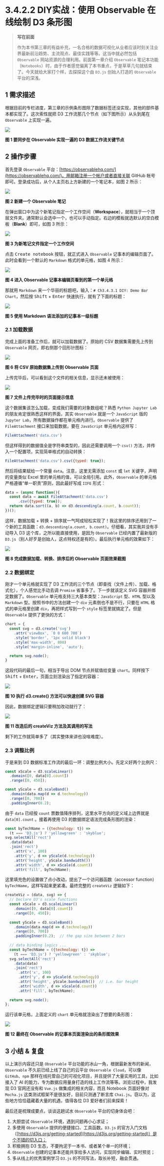 # 3.4.2.2 DIY实战：使用 Observable 在线绘制 D3 条形图



> **写在前面**
>
> 作为本书第三章的有益补充，一名合格的数据可视化从业者应该时刻关注业界最新前沿趋势、主流观点、最佳实践等等。这当中就必然包括 `Observable` 网站资源的合理利用。前面第一章介绍 `Observable` 笔记本功能（`Notebooks`）时，由于作者感觉偏离了本书重点，于是草草几句就结束了。今天就给大家打个样，去探探这个由 `D3.js` 创始人打造的 `Observable` 平台的深浅。

## 1 需求描述

根据目前的专栏进度，第三章的示例条形图除了数据标签还没实现，其他的部件基本都实现了。这次索性就把 D3 工作流那几个节点（如下图所示）从头到尾在 `Observable` 上实现一遍。

![](../../../assets/3.22.1.png)

**图 1 要同步在 Observable 实现一遍的 D3 数据工作流关键节点**



## 2 操作步骤

首先登录 `Observable` 平台：[https://observablehq.com/](https://observablehq.com/)。用邮箱注册一个帐户或者直接关联 GitHub 帐号即可。登录成功后，从个人主页右上方新建的一个笔记本，如图 2 所示：

![](../../../assets/3.29.2.png)

**图 2 新建一个 Observable 笔记**

在弹出窗口中为这个新笔记指定一个工作空间（**Workspace**），就相当于一个顶层文件夹。通常默认会选中一个，也可以手动指定。右边的模板就选默认的空白模板（**Blank**）即可，如图 3 所示：

![](../../../assets/3.29.3.png)

**图 3 为新笔记文件指定一个工作空间**

点击 <kbd>Create notebook</kbd> 按钮，就正式进入 `Observable` 记事本的编辑页面了。此时会看到一个默认的 `Markdown` 格式的单元格，如图 4 所示：

![](../../../assets/3.29.4.png)

**图 4 进入 Observable 记事本编辑页看到的第一个单元格**

那就用 `Markdown` 来一个华丽的标题吧，输入：`# Ch3.4.3.1 DIY: Demo Bar Chart`，然后按 <kbd>Shift</kbd> + <kbd>Enter</kbd> 快速执行，就有了下面的标题：

![](../../../assets/3.29.5.png)

**图 5 使用 Markdown 语法添加的记事本一级标题**



### 2.1 加载数据

完成上面的准备工作后，就可以加载数据了。原始的 CSV 数据集需要先上传到 `Observable` 网页，即右侧那个回形针图标：

![](../../../assets/3.29.6.png)

**图 6 将 CSV 原始数据集上传到 Observable 页面**

上传完毕后，可以看到这个文件的相关信息，显示还未被使用：

![](../../../assets/3.29.7.png)

**图 7 文件上传完毕时的页面提示信息**

这个数据集该怎么加载，变成我们需要的对象数组呢？熟悉 `Python Jupyter Lab` 的朋友肯定很熟悉这样的界面，其实 `Observable` 就是一个 `JavaScript` 版的 `Jupyter Lab`，所有数据操作都在单元格内进行。`Observable` 提供了 `FileAttachment` 接口来加载数据，要在 `JavaScript` 单元格内这样写：

```js
FileAttachment('data.csv')
```

但这样得到的数据值全是字符串类型的，因此还需要调用一个 `csv()` 方法，并传入一个配置项，实现简单格式的自动转换：

```js
FileAttachment('data.csv').csv({typed: true});
```

然后将结果赋给一个常量 `data`。注意，这里无需添加 `const` 或 `let` 关键字，声明的变量类似 Excel 里的单元格的值，可以全局引用。此外，`Observable` 的单元格严格遵循“单一职责”原则，因此最好写成 `IIFE` 形式：

```js
data = (async function(){
  const data = await FileAttachment('data.csv')
      .csv({typed: true});
  return data.sort((a, b) => d3.descending(a.count, b.count));
})();
```

这样，数据加载 + 转换 + 排序就一气呵成轻松实现了！我这里的排序还用到了一个新的工具函数：`d3.descending(a.count, b.count)`。仔细看，其实我并没有手动导入 D3 这个库，之所以能直接使用，是因为 `Observable` 已经内置了最新版的 `D3.js`（别人好歹是创始人，这点特权还是有的）。最后执行单元格的效果如下：

![](../../../assets/3.29.8.png)

**图 8 完成数据加载、转换、排序后的 Observable 页面效果截图**



### 2.2 数据绑定

刚才一个单元格就实现了 D3 工作流的三个节点（即查找（文件上传）、加载、格式化），个人感觉比手动去调 `Promise` 省事多了。下一步就该定义 SVG 容器并绑定数据了。`Observable` 单元格支持三大基本类型：`JavaScript` 型、`HTML` 型以及 `Markdown` 型。按照书中的方法创建一个 `div` 元素倒也不是不行，只要在 `HTML` 格式的单元格里创建 `div`，再把样式写到一个 `style` 标签里就搞定了。但是 `Observable` 提供了更快的方式：

```js
chart = {
  const svg = d3.create('svg')
    .attr('viewBox', `0 0 600 700`)
    .style('border', '1px solid black')
    .style('max-width', 800)
    .style('margin-inline', 'auto');

  return svg.node();
}
```

这段代码的最后一句，相当于导出 DOM 节点并赋值给变量 `chart`。同样按下 <kbd>Shift</kbd> + <kbd>Enter</kbd>，页面立刻渲染出了指定的容器：

![](../../../assets/3.29.9.png)

**图 10 执行 d3.create() 方法可以快速创建 SVG 容器**

因此，数据绑定逻辑只要稍加改动就行了：

![](../../../assets/3.29.10.png)

**图 11 改造后的 createViz 方法及其调用的写法**

剩下的工作就简单多了（其实整体来讲也没啥难度）。



### 2.3 调整比例

于是来到 D3 数据标准工作流的最后一环：调整比例大小。先定义好两个比例尺：

```js
const xScale = d3.scaleLinear()
  .domain([0, data[0].count])
  .range([0, 450]);

const yScale = d3.scaleBand()
  .domain(data.map(d => d.technology))
  .range([0, 700])
  .paddingInner(0.2);
```

由于 `data` 已经按 `count` 票数值降序排列，这里水平方向的定义域上边界就是 `data[0].count` 。接着再使用 D3 的数据绑定语法完成条形图的渲染：

```js
const byTechName = ({technology: t}) =>
  (t === 'D3.js') ? 'yellowgreen' : 'skyblue';
svg.selectAll('rect')
  .data(data)
  .join('rect')
    .attr('x', 100)
    .attr('y', d => yScale(d.technology))
    .attr('height', yScale.bandwidth())
    .attr('width', d => xScale(d.count))
    .attr('fill', byTechName);
```

这里填充色的设置做了点小改动，提出了一个访问器函数（accessor function）`byTechName`，这样写起来更紧凑。最终完整的 `createViz` 逻辑如下：

```js
createViz = (data, svg) => {
  // Declare D3's scale functions
  const xScale = d3.scaleLinear()
    .domain([0, data[0].count])
    .range([0, 450]);
  
  const yScale = d3.scaleBand()
    .domain(data.map(d => d.technology))
    .range([0, 700])
    .paddingInner(0.2);  // the gap size between 2 bars
  
  // data binding logics ...
  const byTechName = ({technology: t}) =>
    (t === 'D3.js') ? 'yellowgreen' : 'skyblue';
  svg.selectAll('rect')
    .data(data)
    .join('rect')
      .attr('x', 100)
      .attr('y', d => yScale(d.technology))
      .attr('height', yScale.bandwidth())  // i.e. bar height
      .attr('width', d => xScale(d.count))
      .attr('fill', byTechName);
  
  return svg.node();
};
```

运行该单元格，上面定义的 `chart` 单元格就渲染出了想要的条形图：

![](../../../assets/3.29.11.png)

**图 12 最终在 Observable 的记事本页面渲染出的条形图效果**



## 3 小结 & 复盘

以上演示内容还只是 `Observable` 平台功能的冰山一角，根据最新发布的新闻，`Observable` 不久前已经上线了自己的云平台 `Observable Cloud`，可以像 `GitHub`、`npm` 那样在线托管自己的可视化项目，并且提供了大量实用的工具，比如接入了 AI 的能力，专为数据应用量身打造的线上工作流等等。浏览过程中，我发现 D3 官网还没有和 `Vue.js` 做集成的相关内容，而且 Notebook 页面好像对 `Mocha.js` 这类测试框架不是很友好，目前只测通了断言库 `Chai.js`。窃以为，这些地方恰恰蕴藏着大量的机遇，值得各位 D3 爱好者们前来探索！

最后还是梳理成要点，谈谈这趟试水 `Observable` 平台的切身体会吧：

1. 大胆尝试 `Observable` 环境，遇到问题再小心求证；
2. 多使用 `Observable` 提供的便捷接口、工具函数。`D3.js` 的官方入门文档（[https://d3js.org/getting-started](https://d3js.org/getting-started)）是个不错的切入口；
3. 积极拥抱 D3 生态，不要拘泥于一本书、或者某个单一的环境；
4. `Observable` 创建的记事本还能共享给多人访问，实现同步编辑、实时预览；
5. 多从线上的优秀案例学习 `D3.js` 的不同写法，取长补短，融会贯通。
